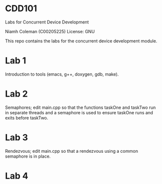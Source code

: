 # CDD101
Labs for Concurrent Device Development

Niamh Coleman (C00205225)
License: GNU

This repo contains the labs for the concurrent device development module.

# Lab 1

Introduction to tools (emacs, g++, doxygen, gdb, make).

# Lab 2

Semaphores; edit main.cpp so that the functions taskOne and taskTwo run in separate threads and a semaphore is used to ensure taskOne runs and exits before taskTwo.

# Lab 3

Rendezvous; edit main.cpp so that a rendezvous using a common semaphore is in place.

# Lab 4




